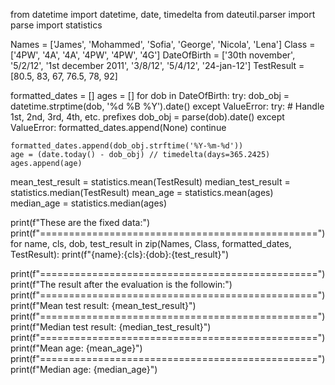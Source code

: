 from datetime import datetime, date, timedelta
from dateutil.parser import parse
import statistics

Names = ['James', 'Mohammed', 'Sofia', 'George', 'Nicola', 'Lena']
Class = ['4PW', '4A', '4A', '4PW', '4PW', '4G']
DateOfBirth = ['30th november', '5/2/12', '1st december 2011', '3/8/12', '5/4/12', '24-jan-12']
TestResult = [80.5, 83, 67, 76.5, 78, 92]

formatted_dates = []
ages = []
for dob in DateOfBirth:
    try:
        dob_obj = datetime.strptime(dob, '%d %B %Y').date()
    except ValueError:
        try:
            # Handle 1st, 2nd, 3rd, 4th, etc. prefixes
            dob_obj = parse(dob).date()
        except ValueError:
            formatted_dates.append(None)
            continue

    formatted_dates.append(dob_obj.strftime('%Y-%m-%d'))
    age = (date.today() - dob_obj) // timedelta(days=365.2425)
    ages.append(age)

mean_test_result = statistics.mean(TestResult)
median_test_result = statistics.median(TestResult)
mean_age = statistics.mean(ages)
median_age = statistics.median(ages)

print(f"These are the fixed data:")
print(f"================================================")
for name, cls, dob, test_result in zip(Names, Class, formatted_dates, TestResult):
    print(f"{name}:{cls}:{dob}:{test_result}")

print(f"================================================")
print(f"The result after the evaluation is the followin:")
print(f"================================================")
print(f"Mean test result: {mean_test_result}")
print(f"================================================")
print(f"Median test result: {median_test_result}")
print(f"================================================")
print(f"Mean age: {mean_age}")
print(f"================================================")
print(f"Median age: {median_age}")

